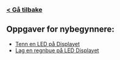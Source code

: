 ### [< Gå tilbake](index.md)

## Oppgaver for nybegynnere:

- [Tenn en LED på Displayet](https://makecode.microbit.org/#tutorial:_49Die2gDb6aY)
- [Lag en regnbue på LED Displayet](https://makecode.microbit.org/#tutorial:https://github.com/8gywce293pcg/tut-test)
